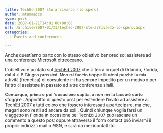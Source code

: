 ```yaml
---
title: TechEd 2007 sto arrivando (lo spero)
author: mtammacco
type: post
date: 2007-01-21T14:01:00+00:00
url: /archive/2007/01/21/teched-2007-sto-arrivando-lo-spero.aspx
categories:
  - Events and conferences

---
```

Anche quest&#8217;anno parto con lo stesso obiettivo ben preciso: assistere ad una conferenza Microsoft oltreoceano.

L&#8217;obiettivo è puntato sul <a title="" href="http://www.microsoft.com/events/teched2006/default.mspx" target="" name="" rel="noopener">TechEd 2007</a> che si terrà in quel di Orlando, Florida, dal 4 al 8 Giugno prossimi. Non mi faccio troppe illusioni perchè la mia attività (frenetica) di consulente mi ha sempre impedito per un motivo o per l&#8217;altro di assistere in passato ad altre conferenze simili.

Comunque, prima o poi l&#8217;occasione capita, e non me la lascerò certo sfuggire . Approfitto di questo post per estendere l&#8217;invito ad assistere al TechEd 2007 a tutti coloro che fossero interessati a partecipare, ma che, magari sono restii ad andare da soli . Quindi chiunque voglia farsi un viaggetto in Florida in occasione del TechEd 2007 può lasciare un commento a questo post oppure attraverso il form contact può inviarmi il proprio indirizzo mail o MSN, e sarà da me ricontattato.
